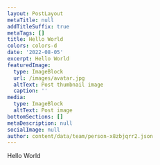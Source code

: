 ```yaml
---
layout: PostLayout
metaTitle: null
addTitleSuffix: true
metaTags: []
title: Hello World
colors: colors-d
date: '2022-08-05'
excerpt: Hello World
featuredImage:
  type: ImageBlock
  url: /images/avatar.jpg
  altText: Post thumbnail image
  caption: ''
media:
  type: ImageBlock
  altText: Post image
bottomSections: []
metaDescription: null
socialImage: null
author: content/data/team/person-x8zbjqrr2.json
---
```

Hello World

